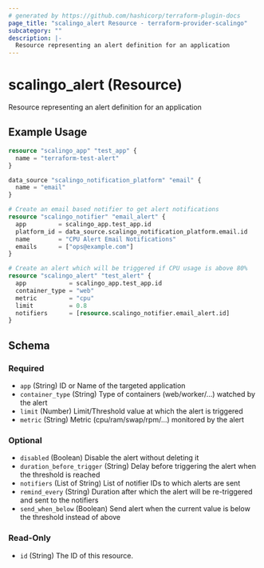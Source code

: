 ```yaml
---
# generated by https://github.com/hashicorp/terraform-plugin-docs
page_title: "scalingo_alert Resource - terraform-provider-scalingo"
subcategory: ""
description: |-
  Resource representing an alert definition for an application
---
```


# scalingo_alert (Resource)

Resource representing an alert definition for an application

## Example Usage

```terraform
resource "scalingo_app" "test_app" {
  name = "terraform-test-alert"
}

data_source "scalingo_notification_platform" "email" {
  name = "email"
}

# Create an email based notifier to get alert notifications
resource "scalingo_notifier" "email_alert" {
  app         = scalingo_app.test_app.id
  platform_id = data_source.scalingo_notification_platform.email.id
  name        = "CPU Alert Email Notifications"
  emails      = ["ops@example.com"]
}

# Create an alert which will be triggered if CPU usage is above 80%
resource "scalingo_alert" "test_alert" {
  app            = scalingo_app.test_app.id
  container_type = "web"
  metric         = "cpu"
  limit          = 0.8
  notifiers      = [resource.scalingo_notifier.email_alert.id]
}
```

<!-- schema generated by tfplugindocs -->
## Schema

### Required

- `app` (String) ID or Name of the targeted application
- `container_type` (String) Type of containers (web/worker/...) watched by the alert
- `limit` (Number) Limit/Threshold value at which the alert is triggered
- `metric` (String) Metric (cpu/ram/swap/rpm/...) monitored by the alert

### Optional

- `disabled` (Boolean) Disable the alert without deleting it
- `duration_before_trigger` (String) Delay before triggering the alert when the threshold is reached
- `notifiers` (List of String) List of notifier IDs to which alerts are sent
- `remind_every` (String) Duration after which the alert will be re-triggered and sent to the notifiers
- `send_when_below` (Boolean) Send alert when the current value is below the threshold instead of above

### Read-Only

- `id` (String) The ID of this resource.
